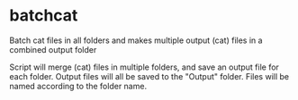 # batchcat
Batch cat files in all folders and makes multiple output (cat) files in a combined output folder

Script will merge (cat) files in multiple folders, and save an output file for each folder. Output files will all be saved to the "Output" folder. Files will be named according to the folder name.
